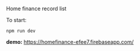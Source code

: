 Home finance record list

To start:

```npm run dev```

**demo:** https://homefinance-efee7.firebaseapp.com/
